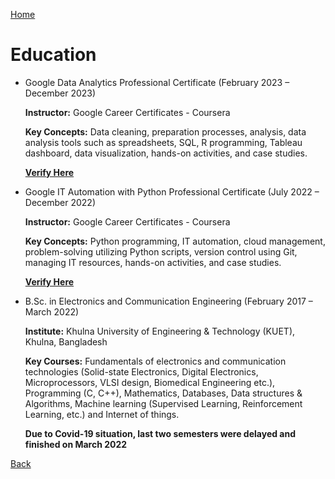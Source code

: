 [Home](https://mustahsinfarhan.github.io/) 

# Education
- Google Data Analytics Professional Certificate (February 2023 – December 2023)
  
  **Instructor:** Google Career Certificates - Coursera
  
  **Key Concepts:** Data cleaning, preparation processes, analysis, data analysis tools such as spreadsheets, SQL, R programming, Tableau dashboard, data visualization, hands-on activities, and case studies.
  
  [**Verify Here**](https://coursera.org/verify/professional-cert/Y2XL2WKMVRQV) 

  
- Google IT Automation with Python Professional Certificate (July 2022 – December 2022)
  
  **Instructor:** Google Career Certificates - Coursera
  
  **Key Concepts:** Python programming, IT automation, cloud management, problem-solving utilizing Python scripts, version control using Git, managing IT resources, hands-on activities, and case studies.
  
  [**Verify Here**](https://coursera.org/verify/professional-cert/5M4XPBDQVSY6)

  
- B.Sc. in Electronics and Communication Engineering (February 2017 – March 2022)
  
  **Institute:** Khulna University of Engineering & Technology (KUET), Khulna, Bangladesh
  
  **Key Courses:** Fundamentals of electronics and communication technologies (Solid-state Electronics, Digital Electronics, Microprocessors, VLSI design, Biomedical Engineering etc.), Programming (C, C++), Mathematics, Databases, Data structures & Algorithms, Machine learning (Supervised Learning, Reinforcement Learning, etc.) and Internet of things. 

  **Due to Covid-19 situation, last two semesters were delayed and finished on March 2022**

[Back](https://mustahsinfarhan.github.io/) 
